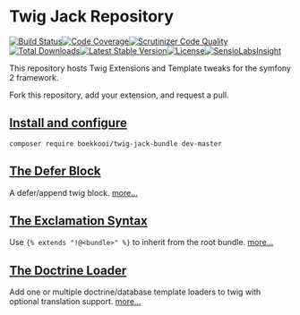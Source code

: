 Twig Jack Repository
=============
[![Build Status](https://travis-ci.org/boekkooi/TwigJackBundle.svg?branch=master)](https://travis-ci.org/boekkooi/TwigJackBundle)[![Code Coverage](https://scrutinizer-ci.com/g/boekkooi/TwigJackBundle/badges/coverage.png?b=master)](https://scrutinizer-ci.com/g/boekkooi/TwigJackBundle/?branch=master)[![Scrutinizer Code Quality](https://scrutinizer-ci.com/g/boekkooi/TwigJackBundle/badges/quality-score.png?b=master)](https://scrutinizer-ci.com/g/boekkooi/TwigJackBundle/?branch=master)[![Total Downloads](https://poser.pugx.org/boekkooi/twig-jack-bundle/downloads.svg)](https://packagist.org/packages/boekkooi/twig-jack-bundle)[![Latest Stable Version](https://poser.pugx.org/boekkooi/twig-jack-bundle/v/stable.svg)](https://packagist.org/packages/boekkooi/twig-jack-bundle)[![License](https://poser.pugx.org/boekkooi/twig-jack-bundle/license.svg)](https://packagist.org/packages/boekkooi/twig-jack-bundle)[![SensioLabsInsight](https://insight.sensiolabs.com/projects/53a6e635-78ef-4c6c-be8d-760e978839ff/mini.png)](https://insight.sensiolabs.com/projects/53a6e635-78ef-4c6c-be8d-760e978839ff)

This repository hosts Twig Extensions and Template tweaks for the symfony 2 framework.

Fork this repository, add your extension, and request a pull.

[Install and configure](doc/configuration.md)
-------------
`composer require boekkooi/twig-jack-bundle dev-master`
    
[The Defer Block](doc/twig-defer.md)
-------------
A defer/append twig block. [more...](doc/twig-defer.md)

[The Exclamation Syntax](doc/templating-exclamation.md)
-------------
Use `{% extends "!@<bundle>" %}` to inherit from the root bundle. [more...](doc/templating-exclamation.md)

[The Doctrine Loader](doc/twig-doctrine-loader.md)
-------------
Add one or multiple doctrine/database template loaders to twig with optional translation support. [more...](doc/twig-doctrine-loader.md)
